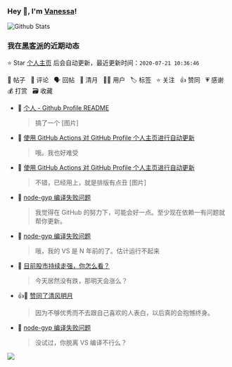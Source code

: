 ### Hey 👋, I'm [Vanessa](http://vanessa.b3log.org/)!

![Github Stats](https://github-readme-stats.vercel.app/api?username=Vanessa219&show_icons=true)

<!--events start -->

### 我在[黑客派](https://hacpai.com)的近期动态

⭐️ Star [个人主页](https://github.com/Vanessa219/Vanessa219) 后会自动更新，最近更新时间：`2020-07-21 10:36:46`

📝 帖子 &nbsp; 💬 评论 &nbsp; 🗣 回帖 &nbsp; 🌙 清月 &nbsp; 👨‍💻 用户 &nbsp; 🏷️ 标签 &nbsp; ⭐️ 关注 &nbsp; 👍 赞同 &nbsp; 💗 感谢 &nbsp; 💰 打赏 &nbsp; 🗃 收藏

* 💬 [个人 - Github Profile README](https://hacpai.com/article/1595075885588/comment/1595294778975#comments)

  > 搞了一个 [图片]
* 💬 [使用 GitHub Actions 对 GitHub Profile 个人主页进行自动更新](https://hacpai.com/article/1595248018192/comment/1595294713929#comments)

  > 哦。我也好难受
* 💬 [使用 GitHub Actions 对 GitHub Profile 个人主页进行自动更新](https://hacpai.com/article/1595248018192/comment/1595251305548#comments)

  > 不错，已经用上，就是排版有点丑 [图片]
* 💬 [node-gyp 编译失败问题](https://hacpai.com/article/1595229979205/comment/1595250681237#comments)

  > 我觉得在 GitHub 的努力下，可能会好一点。至少现在依赖一有问题就帮你更新。
* 💬 [node-gyp 编译失败问题](https://hacpai.com/article/1595229979205/comment/1595250614962#comments)

  > 哦，我的 VS 是 N 年前的了。估计运行不起来
* 💬 [目前股市持续走强，你怎么看？](https://hacpai.com/article/1594688885308/comment/1595241584670#comments)

  > 今天居然没有跌，那明天会涨么？
* 👍🌙 [赞同了清风明月](https://hacpai.com/member/Gakkiyomi2019/breezemoons/1595163310013)

  > 因为不够优秀而不去跟自己喜欢的人表白，以后真的会抱憾终身。
* 💬 [node-gyp 编译失败问题](https://hacpai.com/article/1595229979205/comment/1595236129847#comments)

  > 没试过，你脱离 VS 编译不行么？


<!--events end -->

<a title="Hits" target="_blank" href="https://github.com/Vanessa219/Vanessa219"><img src="https://hits.b3log.org/Vanessa219/Vanessa219.svg"></a>

